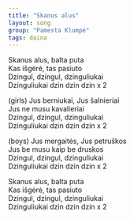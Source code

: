 ```yaml
---
title: "Skanus alus"
layout: song
group: "Pamesta Klumpė"
tags: daina
---
```

Skanus alus, balta puta  
Kas išgėrė, tas pasiuto  
Dzingul, dzingul, dzinguliukai  
Dzinguliukai dzin dzin dzin x 2  

(girls)
Jus berniukai, Jus šalnieriai  
Jus ne musu kavalieriai  
Dzingul, dzingul, dzinguliukai  
Dzinguliukai dzin dzin dzin x 2  

(boys)
Jus mergaitės, Jus petruškos  
Jus be musu kaip be druskos  
Dzingul, dzingul, dzinguliukai  
Dzinguliukai dzin dzin dzin x 2  

Skanus alus, balta puta  
Kas išgėrė, tas pasiuto  
Dzingul, dzingul, dzinguliukai  
Dzinguliukai dzin dzin dzin x 2
